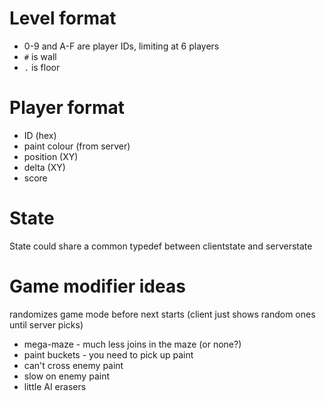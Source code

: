 # Level format
* 0-9 and A-F are player IDs, limiting at 6 players
* `#` is wall
* `.` is floor

# Player format
* ID (hex)
* paint colour (from server)
* position (XY)
* delta (XY)
* score

# State
State could share a common typedef between clientstate and serverstate

# Game modifier ideas
randomizes game mode before next starts (client just shows random ones until server picks)

* mega-maze - much less joins in the maze (or none?)
* paint buckets  - you need to pick up paint
* can't cross enemy paint
* slow on enemy paint
* little AI erasers